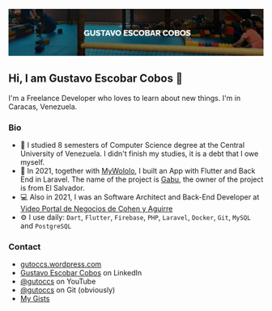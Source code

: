 ![banner](https://raw.githubusercontent.com/gutoccs/gutoccs/main/top_image.jpg)

## Hi, I am Gustavo Escobar Cobos :wave:

I'm a Freelance Developer who loves to learn about new things. I'm in Caracas, Venezuela.

### Bio

- 🏢 I studied 8 semesters of Computer Science degree at the Central University of Venezuela. I didn't finish my studies, it is a debt that I owe myself.
- 📱 In 2021, together with [MyWololo](https://mywololo.com), I built an App with Flutter and Back End in Laravel. The name of the project is [Gabu](https://gabu.app), the owner of the project is from El Salvador.
- 💻 Also in 2021, I was an Software Architect and Back-End Developer at [Video Portal de Negocios de Cohen y Aguirre](https://videoportaldenegocios.es)
- ⚙️ I use daily: `Dart`, `Flutter`, `Firebase`, `PHP`, `Laravel`, `Docker`, `Git`, `MySQL` and `PostgreSQL`

### Contact

- [gutoccs.wordpress.com](https://gutoccs.wordpress.com/)
- [Gustavo Escobar Cobos](https://www.linkedin.com/in/gutoccs) on LinkedIn
- [@gutoccs](https://www.youtube.com/@gutoccs) on YouTube
- [@gutoccs](https://github.com/gutoccs) on Git (obviously)
- [My Gists](https://gist.github.com/gutoccs)
